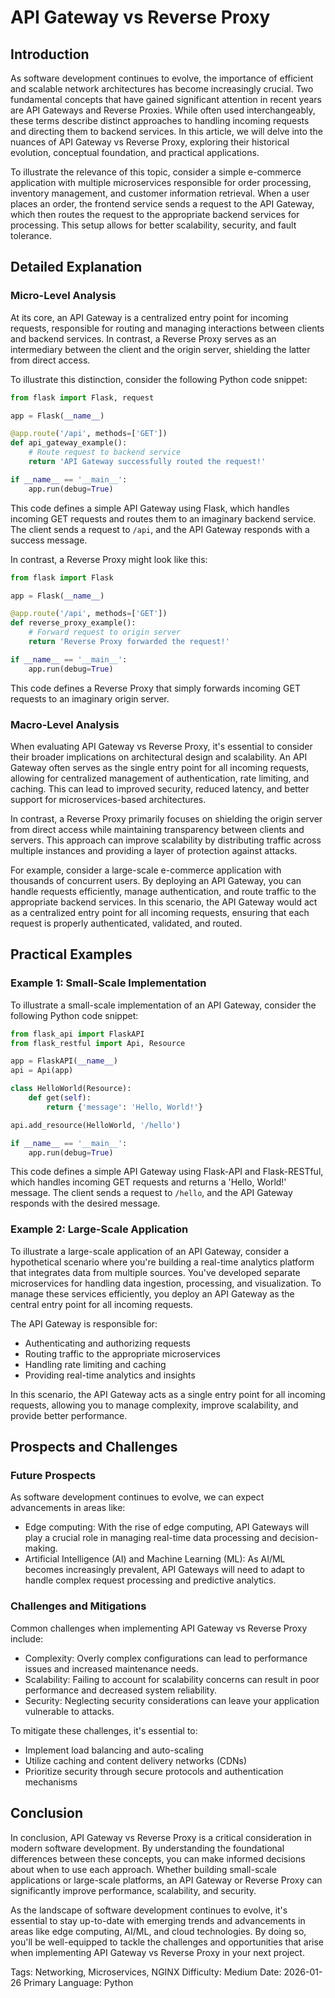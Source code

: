 # API Gateway vs Reverse Proxy
## Introduction

As software development continues to evolve, the importance of efficient and scalable network architectures has become increasingly crucial. Two fundamental concepts that have gained significant attention in recent years are API Gateways and Reverse Proxies. While often used interchangeably, these terms describe distinct approaches to handling incoming requests and directing them to backend services. In this article, we will delve into the nuances of API Gateway vs Reverse Proxy, exploring their historical evolution, conceptual foundation, and practical applications.

To illustrate the relevance of this topic, consider a simple e-commerce application with multiple microservices responsible for order processing, inventory management, and customer information retrieval. When a user places an order, the frontend service sends a request to the API Gateway, which then routes the request to the appropriate backend services for processing. This setup allows for better scalability, security, and fault tolerance.

## Detailed Explanation

### Micro-Level Analysis

At its core, an API Gateway is a centralized entry point for incoming requests, responsible for routing and managing interactions between clients and backend services. In contrast, a Reverse Proxy serves as an intermediary between the client and the origin server, shielding the latter from direct access.

To illustrate this distinction, consider the following Python code snippet:

```python
from flask import Flask, request

app = Flask(__name__)

@app.route('/api', methods=['GET'])
def api_gateway_example():
    # Route request to backend service
    return 'API Gateway successfully routed the request!'

if __name__ == '__main__':
    app.run(debug=True)
```

This code defines a simple API Gateway using Flask, which handles incoming GET requests and routes them to an imaginary backend service. The client sends a request to `/api`, and the API Gateway responds with a success message.

In contrast, a Reverse Proxy might look like this:

```python
from flask import Flask

app = Flask(__name__)

@app.route('/api', methods=['GET'])
def reverse_proxy_example():
    # Forward request to origin server
    return 'Reverse Proxy forwarded the request!'

if __name__ == '__main__':
    app.run(debug=True)
```

This code defines a Reverse Proxy that simply forwards incoming GET requests to an imaginary origin server.

### Macro-Level Analysis

When evaluating API Gateway vs Reverse Proxy, it's essential to consider their broader implications on architectural design and scalability. An API Gateway often serves as the single entry point for all incoming requests, allowing for centralized management of authentication, rate limiting, and caching. This can lead to improved security, reduced latency, and better support for microservices-based architectures.

In contrast, a Reverse Proxy primarily focuses on shielding the origin server from direct access while maintaining transparency between clients and servers. This approach can improve scalability by distributing traffic across multiple instances and providing a layer of protection against attacks.

For example, consider a large-scale e-commerce application with thousands of concurrent users. By deploying an API Gateway, you can handle requests efficiently, manage authentication, and route traffic to the appropriate backend services. In this scenario, the API Gateway would act as a centralized entry point for all incoming requests, ensuring that each request is properly authenticated, validated, and routed.

## Practical Examples

### Example 1: Small-Scale Implementation

To illustrate a small-scale implementation of an API Gateway, consider the following Python code snippet:

```python
from flask_api import FlaskAPI
from flask_restful import Api, Resource

app = FlaskAPI(__name__)
api = Api(app)

class HelloWorld(Resource):
    def get(self):
        return {'message': 'Hello, World!'}

api.add_resource(HelloWorld, '/hello')

if __name__ == '__main__':
    app.run(debug=True)
```

This code defines a simple API Gateway using Flask-API and Flask-RESTful, which handles incoming GET requests and returns a 'Hello, World!' message. The client sends a request to `/hello`, and the API Gateway responds with the desired message.

### Example 2: Large-Scale Application

To illustrate a large-scale application of an API Gateway, consider a hypothetical scenario where you're building a real-time analytics platform that integrates data from multiple sources. You've developed separate microservices for handling data ingestion, processing, and visualization. To manage these services efficiently, you deploy an API Gateway as the central entry point for all incoming requests.

The API Gateway is responsible for:

* Authenticating and authorizing requests
* Routing traffic to the appropriate microservices
* Handling rate limiting and caching
* Providing real-time analytics and insights

In this scenario, the API Gateway acts as a single entry point for all incoming requests, allowing you to manage complexity, improve scalability, and provide better performance.

## Prospects and Challenges

### Future Prospects

As software development continues to evolve, we can expect advancements in areas like:

* Edge computing: With the rise of edge computing, API Gateways will play a crucial role in managing real-time data processing and decision-making.
* Artificial Intelligence (AI) and Machine Learning (ML): As AI/ML becomes increasingly prevalent, API Gateways will need to adapt to handle complex request processing and predictive analytics.

### Challenges and Mitigations

Common challenges when implementing API Gateway vs Reverse Proxy include:

* Complexity: Overly complex configurations can lead to performance issues and increased maintenance needs.
* Scalability: Failing to account for scalability concerns can result in poor performance and decreased system reliability.
* Security: Neglecting security considerations can leave your application vulnerable to attacks.

To mitigate these challenges, it's essential to:

* Implement load balancing and auto-scaling
* Utilize caching and content delivery networks (CDNs)
* Prioritize security through secure protocols and authentication mechanisms

## Conclusion

In conclusion, API Gateway vs Reverse Proxy is a critical consideration in modern software development. By understanding the foundational differences between these concepts, you can make informed decisions about when to use each approach. Whether building small-scale applications or large-scale platforms, an API Gateway or Reverse Proxy can significantly improve performance, scalability, and security.

As the landscape of software development continues to evolve, it's essential to stay up-to-date with emerging trends and advancements in areas like edge computing, AI/ML, and cloud technologies. By doing so, you'll be well-equipped to tackle the challenges and opportunities that arise when implementing API Gateway vs Reverse Proxy in your next project.

Tags: Networking, Microservices, NGINX
Difficulty: Medium
Date: 2026-01-26
Primary Language: Python